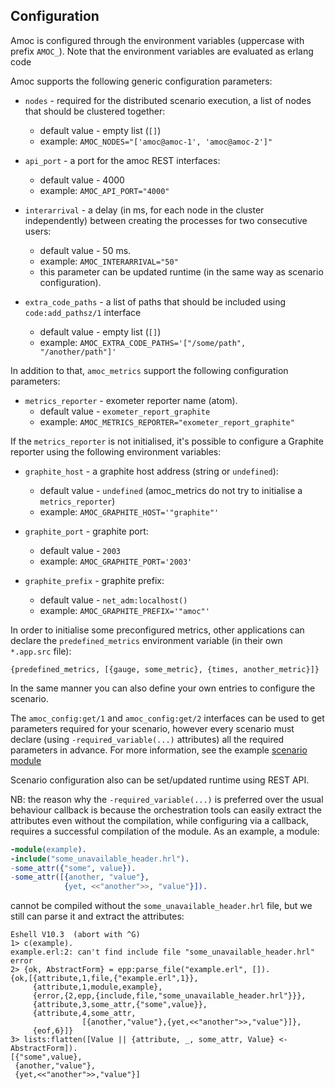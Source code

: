 ## Configuration

Amoc is configured through the environment variables (uppercase with prefix ``AMOC_``).
Note that the environment variables are evaluated as erlang code

Amoc supports the following generic configuration parameters:

* ``nodes`` - required for the distributed scenario execution, a list of nodes that should be clustered together:
    * default value - empty list (`[]`)
    * example: `AMOC_NODES="['amoc@amoc-1', 'amoc@amoc-2']"`

* ``api_port`` - a port for the amoc REST interfaces:
    * default value - 4000
    * example: `AMOC_API_PORT="4000"`
                                      
* ``interarrival`` - a delay (in ms, for each node in the cluster independently) between creating the processes
  for two consecutive users:
    * default value - 50 ms.
    * example: `AMOC_INTERARRIVAL="50"`
    * this parameter can be updated runtime (in the same way as scenario configuration).

* ``extra_code_paths`` - a list of paths that should be included using `code:add_pathsz/1` interface
    * default value - empty list (`[]`)
    * example: `AMOC_EXTRA_CODE_PATHS='["/some/path", "/another/path"]'`

In addition to that, `amoc_metrics` support the following configuration parameters:

* ``metrics_reporter`` - exometer reporter name (atom).
    * default value - `exometer_report_graphite`
    * example: `AMOC_METRICS_REPORTER="exometer_report_graphite"`

If the ``metrics_reporter`` is not initialised, it's possible to configure a Graphite reporter
using the following environment variables:

* ``graphite_host`` - a graphite host address (string or `undefined`):
    * default value - `undefined` (amoc_metrics do not try to initialise a ``metrics_reporter``)
    * example: `AMOC_GRAPHITE_HOST='"graphite"'`

* ``graphite_port`` - graphite port:
    * default value - `2003`
    * example: `AMOC_GRAPHITE_PORT='2003'`
    
* ``graphite_prefix`` - graphite prefix:
    * default value - `net_adm:localhost()`
    * example: `AMOC_GRAPHITE_PREFIX='"amoc"'`

In order to initialise some preconfigured metrics, other applications can declare
the `predefined_metrics` environment variable (in their own `*.app.src` file):  
```
{predefined_metrics, [{gauge, some_metric}, {times, another_metric}]}
```

In the same manner you can also define your own entries to configure the scenario.

The ``amoc_config:get/1`` and ``amoc_config:get/2`` interfaces can be used to get
parameters required for your scenario, however every scenario must declare (using
`-required_variable(...)` attributes) all the required parameters in advance. For more
information, see the example [scenario module](../integration_test/dummy_scenario.erl)

Scenario configuration also can be set/updated runtime using REST API.

NB: the reason why the `-required_variable(...)` is preferred over the usual behaviour
callback is because the orchestration tools can easily extract the attributes even
without the compilation, while configuring via a callback, requires a successful
compilation of the module. As an example, a module:
```erlang
-module(example).
-include("some_unavailable_header.hrl").
-some_attr({"some", value}).
-some_attr([{another, "value"}, 
            {yet, <<"another">>, "value"}]).
```
cannot be compiled without the ``some_unavailable_header.hrl`` file, but we still
can parse it and extract the attributes:
```
Eshell V10.3  (abort with ^G)
1> c(example).
example.erl:2: can't find include file "some_unavailable_header.hrl"
error
2> {ok, AbstractForm} = epp:parse_file("example.erl", []).
{ok,[{attribute,1,file,{"example.erl",1}},
     {attribute,1,module,example},
     {error,{2,epp,{include,file,"some_unavailable_header.hrl"}}},
     {attribute,3,some_attr,{"some",value}}, 
     {attribute,4,some_attr,
                [{another,"value"},{yet,<<"another">>,"value"}]}, 
     {eof,6}]}
3> lists:flatten([Value || {attribute, _, some_attr, Value} <- AbstractForm]).
[{"some",value},
 {another,"value"},
 {yet,<<"another">>,"value"}]

```
